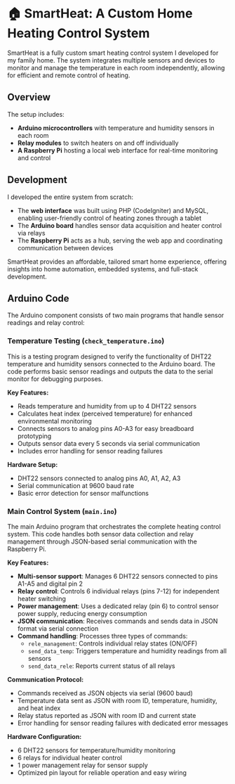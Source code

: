 # 🏠 SmartHeat: A Custom Home Heating Control System

SmartHeat is a fully custom smart heating control system I developed for my family home. The system integrates multiple sensors and devices to monitor and manage the temperature in each room independently, allowing for efficient and remote control of heating.

## Overview

The setup includes:

- **Arduino microcontrollers** with temperature and humidity sensors in each room
- **Relay modules** to switch heaters on and off individually
- **A Raspberry Pi** hosting a local web interface for real-time monitoring and control

## Development

I developed the entire system from scratch:

- The **web interface** was built using PHP (CodeIgniter) and MySQL, enabling user-friendly control of heating zones through a tablet
- The **Arduino board** handles sensor data acquisition and heater control via relays
- The **Raspberry Pi** acts as a hub, serving the web app and coordinating communication between devices

SmartHeat provides an affordable, tailored smart home experience, offering insights into home automation, embedded systems, and full-stack development.

## Arduino Code

The Arduino component consists of two main programs that handle sensor readings and relay control:

### Temperature Testing (`check_temperature.ino`)

This is a testing program designed to verify the functionality of DHT22 temperature and humidity sensors connected to the Arduino board. The code performs basic sensor readings and outputs the data to the serial monitor for debugging purposes.

**Key Features:**
- Reads temperature and humidity from up to 4 DHT22 sensors
- Calculates heat index (perceived temperature) for enhanced environmental monitoring
- Connects sensors to analog pins A0-A3 for easy breadboard prototyping
- Outputs sensor data every 5 seconds via serial communication
- Includes error handling for sensor reading failures

**Hardware Setup:**
- DHT22 sensors connected to analog pins A0, A1, A2, A3
- Serial communication at 9600 baud rate
- Basic error detection for sensor malfunctions

### Main Control System (`main.ino`)

The main Arduino program that orchestrates the complete heating control system. This code handles both sensor data collection and relay management through JSON-based serial communication with the Raspberry Pi.

**Key Features:**
- **Multi-sensor support**: Manages 6 DHT22 sensors connected to pins A1-A5 and digital pin 2
- **Relay control**: Controls 6 individual relays (pins 7-12) for independent heater switching
- **Power management**: Uses a dedicated relay (pin 6) to control sensor power supply, reducing energy consumption
- **JSON communication**: Receives commands and sends data in JSON format via serial connection
- **Command handling**: Processes three types of commands:
  - `rele_management`: Controls individual relay states (ON/OFF)
  - `send_data_temp`: Triggers temperature and humidity readings from all sensors
  - `send_data_rele`: Reports current status of all relays

**Communication Protocol:**
- Commands received as JSON objects via serial (9600 baud)
- Temperature data sent as JSON with room ID, temperature, humidity, and heat index
- Relay status reported as JSON with room ID and current state
- Error handling for sensor reading failures with dedicated error messages

**Hardware Configuration:**
- 6 DHT22 sensors for temperature/humidity monitoring
- 6 relays for individual heater control
- 1 power management relay for sensor supply
- Optimized pin layout for reliable operation and easy wiring
